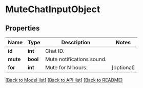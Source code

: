 # MuteChatInputObject

## Properties
Name | Type | Description | Notes
------------ | ------------- | ------------- | -------------
**id** | **int** | Chat ID. | 
**mute** | **bool** | Mute notifications sound. | 
**for** | **int** | Mute for N hours. | [optional] 

[[Back to Model list]](../README.md#documentation-for-models) [[Back to API list]](../README.md#documentation-for-api-endpoints) [[Back to README]](../README.md)


